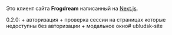 Это клиент сайта **Frogdream** написанный на [Next.js](https://nextjs.org/).

0.2.0: 
	+ авторизация
	+ проверка сессии на страницах которые недоступны без авторизации
	+ модальное окно# ubludsk-site
